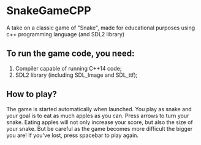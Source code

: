 # SnakeGameCPP
A take on a classic game of "Snake", made for educational purposes using c++ programming language (and SDL2 library)

## To run the game code, you need:
1. Compiler capable of running C++14 code;
2. SDL2 library (including SDL_Image and SDL_ttf);

## How to play?
The game is started automatically when launched. You play as snake and your goal is to eat as much apples as you can.
Press arrows to turn your snake. Eating apples will not only increase your score, but also the size of your snake. But be careful as the game becomes more difficult the bigger you are!
If you've lost, press spacebar to play again.
